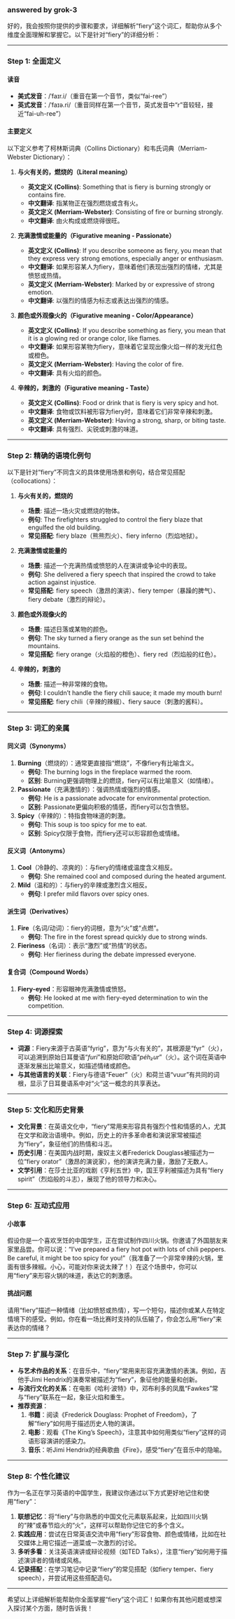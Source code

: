 ### answered by grok-3
好的，我会按照你提供的步骤和要求，详细解析“fiery”这个词汇，帮助你从多个维度全面理解和掌握它。以下是针对“fiery”的详细分析：

---

### **Step 1: 全面定义**

#### **读音**
- **美式发音**：/ˈfaɪr.i/（重音在第一个音节，类似“fai-ree”）
- **英式发音**：/ˈfaɪə.ri/（重音同样在第一个音节，英式发音中“r”音较轻，接近“fai-uh-ree”）

#### **主要定义**
以下定义参考了柯林斯词典（Collins Dictionary）和韦氏词典（Merriam-Webster Dictionary）：
1. **与火有关的，燃烧的（Literal meaning）**
   - **英文定义 (Collins)**: Something that is fiery is burning strongly or contains fire.
   - **中文翻译**: 指某物正在强烈燃烧或含有火。
   - **英文定义 (Merriam-Webster)**: Consisting of fire or burning strongly.
   - **中文翻译**: 由火构成或燃烧得很旺。

2. **充满激情或能量的（Figurative meaning - Passionate）**
   - **英文定义 (Collins)**: If you describe someone as fiery, you mean that they express very strong emotions, especially anger or enthusiasm.
   - **中文翻译**: 如果形容某人为fiery，意味着他们表现出强烈的情绪，尤其是愤怒或热情。
   - **英文定义 (Merriam-Webster)**: Marked by or expressive of strong emotion.
   - **中文翻译**: 以强烈的情感为标志或表达出强烈的情感。

3. **颜色或外观像火的（Figurative meaning - Color/Appearance）**
   - **英文定义 (Collins)**: If you describe something as fiery, you mean that it is a glowing red or orange color, like flames.
   - **中文翻译**: 如果形容某物为fiery，意味着它呈现出像火焰一样的发光红色或橙色。
   - **英文定义 (Merriam-Webster)**: Having the color of fire.
   - **中文翻译**: 具有火焰的颜色。

4. **辛辣的，刺激的（Figurative meaning - Taste）**
   - **英文定义 (Collins)**: Food or drink that is fiery is very spicy and hot.
   - **中文翻译**: 食物或饮料被形容为fiery时，意味着它们非常辛辣和刺激。
   - **英文定义 (Merriam-Webster)**: Having a strong, sharp, or biting taste.
   - **中文翻译**: 具有强烈、尖锐或刺激的味道。

---

### **Step 2: 精确的语境化例句**

以下是针对“fiery”不同含义的具体使用场景和例句，结合常见搭配（collocations）：

1. **与火有关的，燃烧的**
   - **场景**: 描述一场火灾或燃烧的物体。
   - **例句**: The firefighters struggled to control the fiery blaze that engulfed the old building.
   - **常见搭配**: fiery blaze（熊熊烈火）、fiery inferno（烈焰地狱）。

2. **充满激情或能量的**
   - **场景**: 描述一个充满热情或愤怒的人在演讲或争论中的表现。
   - **例句**: She delivered a fiery speech that inspired the crowd to take action against injustice.
   - **常见搭配**: fiery speech（激昂的演讲）、fiery temper（暴躁的脾气）、fiery debate（激烈的辩论）。

3. **颜色或外观像火的**
   - **场景**: 描述日落或某物的颜色。
   - **例句**: The sky turned a fiery orange as the sun set behind the mountains.
   - **常见搭配**: fiery orange（火焰般的橙色）、fiery red（烈焰般的红色）。

4. **辛辣的，刺激的**
   - **场景**: 描述一种非常辣的食物。
   - **例句**: I couldn’t handle the fiery chili sauce; it made my mouth burn!
   - **常见搭配**: fiery chili（辛辣的辣椒）、fiery sauce（刺激的酱料）。

---

### **Step 3: 词汇的亲属**

#### **同义词（Synonyms）**
1. **Burning**（燃烧的）：通常更直接指“燃烧”，不像fiery有比喻含义。
   - **例句**: The burning logs in the fireplace warmed the room.
   - **区别**: Burning更强调物理上的燃烧，fiery可以有比喻意义（如情绪）。
2. **Passionate**（充满激情的）：强调热情或强烈的情感。
   - **例句**: He is a passionate advocate for environmental protection.
   - **区别**: Passionate更偏向积极的情感，而fiery可以包含愤怒。
3. **Spicy**（辛辣的）：特指食物味道的刺激。
   - **例句**: This soup is too spicy for me to eat.
   - **区别**: Spicy仅限于食物，而fiery还可以形容颜色或情绪。

#### **反义词（Antonyms）**
1. **Cool**（冷静的、凉爽的）：与fiery的情绪或温度含义相反。
   - **例句**: She remained cool and composed during the heated argument.
2. **Mild**（温和的）：与fiery的辛辣或激烈含义相反。
   - **例句**: I prefer mild flavors over spicy ones.

#### **派生词（Derivatives）**
1. **Fire**（名词/动词）：fiery的词根，意为“火”或“点燃”。
   - **例句**: The fire in the forest spread quickly due to strong winds.
2. **Fieriness**（名词）：表示“激烈”或“热情”的状态。
   - **例句**: Her fieriness during the debate impressed everyone.

#### **复合词（Compound Words）**
1. **Fiery-eyed**：形容眼神充满激情或愤怒。
   - **例句**: He looked at me with fiery-eyed determination to win the competition.

---

### **Step 4: 词源探索**

- **词源**：Fiery来源于古英语“fyrig”，意为“与火有关的”，其根源是“fyr”（火），可以追溯到原始日耳曼语“*furi*”和原始印欧语“*péh₂ur*”（火）。这个词在英语中逐渐发展出比喻意义，如描述情绪或颜色。
- **与其他语言的关联**：Fiery与德语“Feuer”（火）和荷兰语“vuur”有共同的词根，显示了日耳曼语系中对“火”这一概念的共享表达。

---

### **Step 5: 文化和历史背景**

- **文化背景**：在英语文化中，“fiery”常用来形容具有强烈个性和情感的人，尤其在文学和政治语境中。例如，历史上的许多革命者和演说家常被描述为“fiery”，象征他们的热情和斗志。
- **历史引用**：在美国内战时期，废奴主义者Frederick Douglass被描述为一位“fiery orator”（激昂的演说家），他的演讲充满力量，激励了无数人。
- **文学引用**：在莎士比亚的戏剧《亨利五世》中，国王亨利被描述为具有“fiery spirit”（烈焰般的斗志），展现了他的领导力和决心。

---

### **Step 6: 互动式应用**

#### **小故事**
假设你是一个喜欢烹饪的中国学生，正在尝试制作四川火锅。你邀请了外国朋友来家里品尝。你可以说：“I’ve prepared a fiery hot pot with lots of chili peppers. Be careful, it might be too spicy for you!”（我准备了一个非常辛辣的火锅，里面有很多辣椒。小心，可能对你来说太辣了！）在这个场景中，你可以用“fiery”来形容火锅的味道，表达它的刺激感。

#### **挑战问题**
请用“fiery”描述一种情绪（比如愤怒或热情），写一个短句，描述你或某人在特定情境下的感受。例如，你在看一场比赛时支持的队伍输了，你会怎么用“fiery”来表达你的情绪？

---

### **Step 7: 扩展与深化**

- **与艺术作品的关系**：在音乐中，“fiery”常用来形容充满激情的表演。例如，吉他手Jimi Hendrix的演奏常被描述为“fiery”，象征他的能量和创新。
- **与流行文化的关系**：在电影《哈利·波特》中，邓布利多的凤凰“Fawkes”常与“fiery”联系在一起，象征火焰和重生。
- **推荐资源**：
  1. **书籍**：阅读《Frederick Douglass: Prophet of Freedom》，了解“fiery”如何用于描述历史人物的演讲。
  2. **电影**：观看《The King’s Speech》，注意其中如何用类似“fiery”这样的词语形容演讲的感染力。
  3. **音乐**：听Jimi Hendrix的经典歌曲《Fire》，感受“fiery”在音乐中的隐喻。

---

### **Step 8: 个性化建议**

作为一名正在学习英语的中国学生，我建议你通过以下方式更好地记住和使用“fiery”：
1. **联想记忆**：将“fiery”与你熟悉的中国文化元素联系起来，比如四川火锅的“辣”或春节焰火的“火”，这样可以帮助你记住它的多个含义。
2. **实践应用**：尝试在日常英语交流中用“fiery”形容食物、颜色或情绪，比如在社交媒体上用它描述一道菜或一次激烈的讨论。
3. **多听多看**：关注英语演讲或辩论视频（如TED Talks），注意“fiery”如何用于描述演讲者的情绪或风格。
4. **记录搭配**：在学习笔记中记录“fiery”的常见搭配（如fiery temper、fiery speech），并尝试用这些搭配造句。

---

希望以上详细解析能帮助你全面掌握“fiery”这个词汇！如果你有其他问题或想深入探讨某个方面，随时告诉我！
